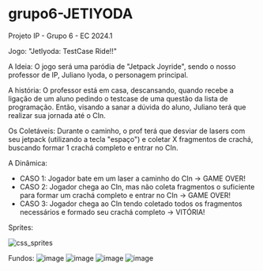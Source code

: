 # grupo6-JETIYODA

Projeto IP - Grupo 6 - EC 2024.1

Jogo: "JetIyoda: TestCase Ride!!"

A Ideia: O jogo será uma paródia de "Jetpack Joyride", sendo o nosso professor de IP, Juliano Iyoda, o personagem principal. 

A história: O professor está em casa, descansando, quando recebe a ligação de um aluno pedindo o testcase de uma questão da lista de programação. Então, visando a sanar a dúvida do aluno, Juliano terá que realizar sua jornada até o CIn. 

Os Coletáveis: Durante o caminho, o prof terá que desviar de lasers com seu jetpack (utilizando a tecla "espaço") e coletar X fragmentos de crachá, buscando formar 1 crachá completo e entrar no CIn.

A Dinâmica: 
 - CASO 1: Jogador bate em um laser a caminho do CIn -> GAME OVER!
 - CASO 2: Jogador chega ao CIn, mas não coleta fragmentos o suficiente para formar um crachá completo e entrar no CIn -> GAME OVER!
 - CASO 3: Jogador chega ao CIn tendo coletado todos os fragmentos necessários e formado seu crachá completo -> VITÓRIA!

Sprites:

![css_sprites](https://github.com/user-attachments/assets/270da0a7-2c05-473d-8355-27abf57170dd)








Fundos:
![image](https://github.com/user-attachments/assets/fc437d1e-9f19-4734-a88d-f51057e6985f)
![image](https://github.com/user-attachments/assets/48d6edd9-fb1c-4428-b49b-0b41577a373c)
![image](https://github.com/user-attachments/assets/5cce84ae-4b14-4385-8761-69586e2e2007)
![image](https://github.com/user-attachments/assets/5fe88ba8-5cc7-4cb5-a289-f5c950bc5d35)


